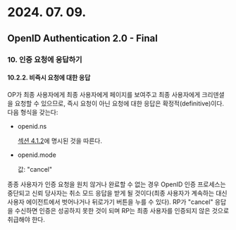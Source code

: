 # 2024. 07. 09.

## OpenID Authentication 2.0 - Final

### 10. 인증 요청에 응답하기

#### 10.2.2. 비즉시 요청에 대한 응답

OP가 최종 사용자에게 최종 사용자에게 페이지를 보여주고 최종 사용자에게 크리덴셜을 요청할 수 있으므로, 즉시 요청이 아닌 요청에 대한 응답은 확정적(definitive)이다. 다음 형식을 갖는다:

* openid.ns

  [섹션 4.1.2][oidc-section-4-1-2]에 명시된 것을 따른다.

* openid.mode

  값: "cancel"

종종 사용자가 인증 요청을 원치 않거나 완료할 수 없는 경우 OpenID 인증 프로세스는 중단되고 신뢰 당사자는 취소 모드 응답을 받게 될 것이다(최종 사용자가 계속하는 대신 사용자 에이전트에서 벗어나거나 뒤로가기 버튼을 누를 수 있다). RP가 "cancel" 응답을 수신하면 인증은 성공하지 못한 것이 되며 RP는 최종 사용자를 인증되지 않은 것으로 취급해야 한다.



[oidc-section-4-1-2]: https://openid.net/specs/openid-authentication-2_0.html#http_encoding